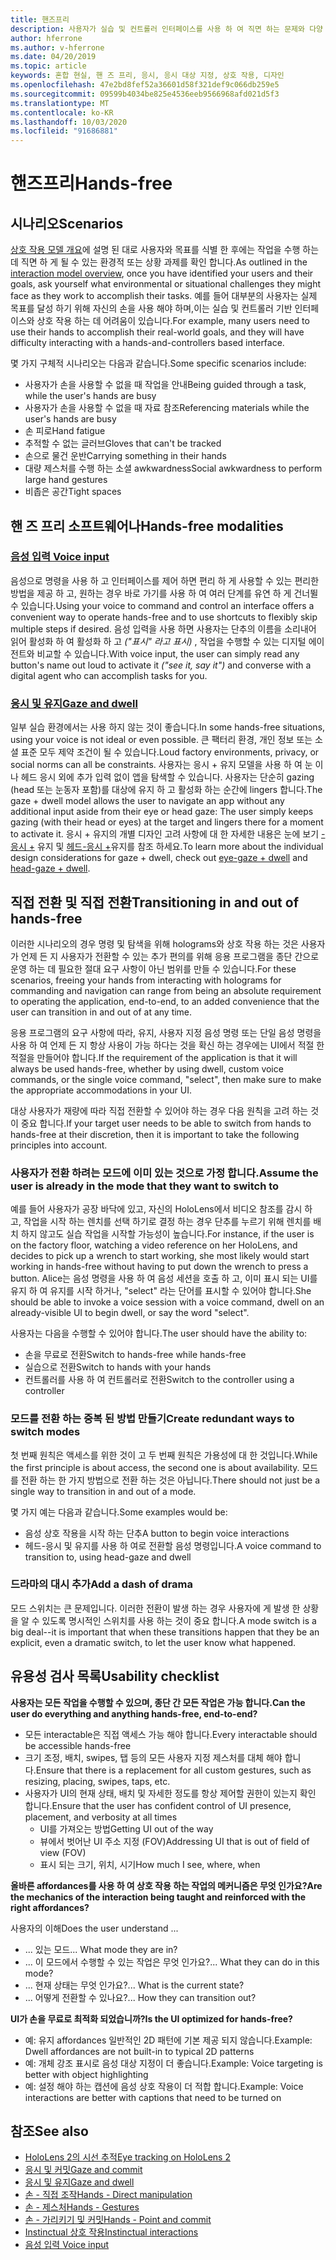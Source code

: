 ```yaml
---
title: 핸즈프리
description: 사용자가 실습 및 컨트롤러 인터페이스를 사용 하 여 직면 하는 문제와 다양 한 실습에 대 한 대안에 대해 알아보세요.
author: hferrone
ms.author: v-hferrone
ms.date: 04/20/2019
ms.topic: article
keywords: 혼합 현실, 핸 즈 프리, 응시, 응시 대상 지정, 상호 작용, 디자인
ms.openlocfilehash: 47e2bd8fef52a36601d58f321def9c066db259e5
ms.sourcegitcommit: 09599b4034be825e4536eeb9566968afd021d5f3
ms.translationtype: MT
ms.contentlocale: ko-KR
ms.lasthandoff: 10/03/2020
ms.locfileid: "91686881"
---
```

# <a name="hands-free"></a><span data-ttu-id="cc202-104">핸즈프리</span><span class="sxs-lookup"><span data-stu-id="cc202-104">Hands-free</span></span>

## <a name="scenarios"></a><span data-ttu-id="cc202-105">시나리오</span><span class="sxs-lookup"><span data-stu-id="cc202-105">Scenarios</span></span>

<span data-ttu-id="cc202-106">[상호 작용 모델 개요](interaction-fundamentals.md)에 설명 된 대로 사용자와 목표를 식별 한 후에는 작업을 수행 하는 데 직면 하 게 될 수 있는 환경적 또는 상황 과제를 확인 합니다.</span><span class="sxs-lookup"><span data-stu-id="cc202-106">As outlined in the [interaction model overview](interaction-fundamentals.md), once you have identified your users and their goals, ask yourself what environmental or situational challenges they might face as they work to accomplish their tasks.</span></span> <span data-ttu-id="cc202-107">예를 들어 대부분의 사용자는 실제 목표를 달성 하기 위해 자신의 손을 사용 해야 하며,이는 실습 및 컨트롤러 기반 인터페이스와 상호 작용 하는 데 어려움이 있습니다.</span><span class="sxs-lookup"><span data-stu-id="cc202-107">For example, many users need to use their hands to accomplish their real-world goals, and they will have difficulty interacting with a hands-and-controllers based interface.</span></span> 

<span data-ttu-id="cc202-108">몇 가지 구체적 시나리오는 다음과 같습니다.</span><span class="sxs-lookup"><span data-stu-id="cc202-108">Some specific scenarios include:</span></span> 
* <span data-ttu-id="cc202-109">사용자가 손을 사용할 수 없을 때 작업을 안내</span><span class="sxs-lookup"><span data-stu-id="cc202-109">Being guided through a task, while the user's hands are busy</span></span>
* <span data-ttu-id="cc202-110">사용자가 손을 사용할 수 없을 때 자료 참조</span><span class="sxs-lookup"><span data-stu-id="cc202-110">Referencing materials while the user's hands are busy</span></span>
* <span data-ttu-id="cc202-111">손 피로</span><span class="sxs-lookup"><span data-stu-id="cc202-111">Hand fatigue</span></span>
* <span data-ttu-id="cc202-112">추적할 수 없는 글러브</span><span class="sxs-lookup"><span data-stu-id="cc202-112">Gloves that can't be tracked</span></span>
* <span data-ttu-id="cc202-113">손으로 물건 운반</span><span class="sxs-lookup"><span data-stu-id="cc202-113">Carrying something in their hands</span></span>
* <span data-ttu-id="cc202-114">대량 제스처를 수행 하는 소셜 awkwardness</span><span class="sxs-lookup"><span data-stu-id="cc202-114">Social awkwardness to perform large hand gestures</span></span>
* <span data-ttu-id="cc202-115">비좁은 공간</span><span class="sxs-lookup"><span data-stu-id="cc202-115">Tight spaces</span></span>


## <a name="hands-free-modalities"></a><span data-ttu-id="cc202-116">핸 즈 프리 소프트웨어나</span><span class="sxs-lookup"><span data-stu-id="cc202-116">Hands-free modalities</span></span>

### <a name="voice-input"></a>[<span data-ttu-id="cc202-117">음성 입력 </span><span class="sxs-lookup"><span data-stu-id="cc202-117">Voice input</span></span>](voice-input.md)

<span data-ttu-id="cc202-118">음성으로 명령을 사용 하 고 인터페이스를 제어 하면 편리 하 게 사용할 수 있는 편리한 방법을 제공 하 고, 원하는 경우 바로 가기를 사용 하 여 여러 단계를 유연 하 게 건너뛸 수 있습니다.</span><span class="sxs-lookup"><span data-stu-id="cc202-118">Using your voice to command and control an interface offers a convenient way to operate hands-free and to use shortcuts to flexibly skip multiple steps if desired.</span></span> <span data-ttu-id="cc202-119">음성 입력을 사용 하면 사용자는 단추의 이름을 소리내어 읽어 활성화 하 여 활성화 하 고 _("표시" 라고 표시)_ , 작업을 수행할 수 있는 디지털 에이전트와 비교할 수 있습니다.</span><span class="sxs-lookup"><span data-stu-id="cc202-119">With voice input, the user can simply read any button's name out loud to activate it _("see it, say it")_ and converse with a digital agent who can accomplish tasks for you.</span></span>


### <a name="gaze-and-dwell"></a>[<span data-ttu-id="cc202-120">응시 및 유지</span><span class="sxs-lookup"><span data-stu-id="cc202-120">Gaze and dwell</span></span>](gaze-and-dwell.md)

<span data-ttu-id="cc202-121">일부 실습 환경에서는 사용 하지 않는 것이 좋습니다.</span><span class="sxs-lookup"><span data-stu-id="cc202-121">In some hands-free situations, using your voice is not ideal or even possible.</span></span> <span data-ttu-id="cc202-122">큰 팩터리 환경, 개인 정보 또는 소셜 표준 모두 제약 조건이 될 수 있습니다.</span><span class="sxs-lookup"><span data-stu-id="cc202-122">Loud factory environments, privacy, or social norms can all be constraints.</span></span> <span data-ttu-id="cc202-123">사용자는 응시 + 유지 모델을 사용 하 여 눈 이나 헤드 응시 외에 추가 입력 없이 앱을 탐색할 수 있습니다. 사용자는 단순히 gazing (head 또는 눈동자 포함)를 대상에 유지 하 고 활성화 하는 순간에 lingers 합니다.</span><span class="sxs-lookup"><span data-stu-id="cc202-123">The gaze + dwell model allows the user to navigate an app without any additional input aside from their eye or head gaze: The user simply keeps gazing (with their head or eyes) at the target and lingers there for a moment to activate it.</span></span> <span data-ttu-id="cc202-124">응시 + 유지의 개별 디자인 고려 사항에 대 한 자세한 내용은 눈에 보기 [-응시 +](gaze-and-dwell-eyes.md) 유지 및 [헤드-응시 +](gaze-and-dwell-head.md)유지를 참조 하세요.</span><span class="sxs-lookup"><span data-stu-id="cc202-124">To learn more about the individual design considerations for gaze + dwell, check out [eye-gaze + dwell](gaze-and-dwell-eyes.md) and [head-gaze + dwell](gaze-and-dwell-head.md).</span></span>


## <a name="transitioning-in-and-out-of-hands-free"></a><span data-ttu-id="cc202-125">직접 전환 및 직접 전환</span><span class="sxs-lookup"><span data-stu-id="cc202-125">Transitioning in and out of hands-free</span></span>

<span data-ttu-id="cc202-126">이러한 시나리오의 경우 명령 및 탐색을 위해 holograms와 상호 작용 하는 것은 사용자가 언제 든 지 사용자가 전환할 수 있는 추가 편의를 위해 응용 프로그램을 종단 간으로 운영 하는 데 필요한 절대 요구 사항이 아닌 범위를 만들 수 있습니다.</span><span class="sxs-lookup"><span data-stu-id="cc202-126">For these scenarios, freeing your hands from interacting with holograms for commanding and navigation can range from being an absolute requirement to operating the application, end-to-end, to an added convenience that the user can transition in and out of at any time.</span></span> 

<span data-ttu-id="cc202-127">응용 프로그램의 요구 사항에 따라, 유지, 사용자 지정 음성 명령 또는 단일 음성 명령을 사용 하 여 언제 든 지 항상 사용이 가능 하다는 것을 확신 하는 경우에는 UI에서 적절 한 적절을 만들어야 합니다.</span><span class="sxs-lookup"><span data-stu-id="cc202-127">If the requirement of the application is that it will always be used hands-free, whether by using dwell, custom voice commands, or the single voice command, "select", then make sure to make the appropriate accommodations in your UI.</span></span> 

<span data-ttu-id="cc202-128">대상 사용자가 재량에 따라 직접 전환할 수 있어야 하는 경우 다음 원칙을 고려 하는 것이 중요 합니다.</span><span class="sxs-lookup"><span data-stu-id="cc202-128">If your target user needs to be able to switch from hands to hands-free at their discretion, then it is important to take the following principles into account.</span></span>

### <a name="assume-the-user-is-already-in-the-mode-that-they-want-to-switch-to"></a><span data-ttu-id="cc202-129">사용자가 전환 하려는 모드에 이미 있는 것으로 가정 합니다.</span><span class="sxs-lookup"><span data-stu-id="cc202-129">Assume the user is already in the mode that they want to switch to</span></span>
<span data-ttu-id="cc202-130">예를 들어 사용자가 공장 바닥에 있고, 자신의 HoloLens에서 비디오 참조를 감시 하 고, 작업을 시작 하는 렌치를 선택 하기로 결정 하는 경우 단추를 누르기 위해 렌치를 배치 하지 않고도 실습 작업을 시작할 가능성이 높습니다.</span><span class="sxs-lookup"><span data-stu-id="cc202-130">For instance, if the user is on the factory floor, watching a video reference on her HoloLens, and decides to pick up a wrench to start working, she most likely would start working in hands-free without having to put down the wrench to press a button.</span></span> <span data-ttu-id="cc202-131">Alice는 음성 명령을 사용 하 여 음성 세션을 호출 하 고, 이미 표시 되는 UI를 유지 하 여 유지를 시작 하거나, "select" 라는 단어를 표시할 수 있어야 합니다.</span><span class="sxs-lookup"><span data-stu-id="cc202-131">She should be able to invoke a voice session with a voice command, dwell on an already-visible UI to begin dwell, or say the word "select".</span></span>

<span data-ttu-id="cc202-132">사용자는 다음을 수행할 수 있어야 합니다.</span><span class="sxs-lookup"><span data-stu-id="cc202-132">The user should have the ability to:</span></span> 
* <span data-ttu-id="cc202-133">손을 무료로 전환</span><span class="sxs-lookup"><span data-stu-id="cc202-133">Switch to hands-free while hands-free</span></span>
* <span data-ttu-id="cc202-134">실습으로 전환</span><span class="sxs-lookup"><span data-stu-id="cc202-134">Switch to hands with your hands</span></span>
* <span data-ttu-id="cc202-135">컨트롤러를 사용 하 여 컨트롤러로 전환</span><span class="sxs-lookup"><span data-stu-id="cc202-135">Switch to the controller using a controller</span></span> 

### <a name="create-redundant-ways-to-switch-modes"></a><span data-ttu-id="cc202-136">모드를 전환 하는 중복 된 방법 만들기</span><span class="sxs-lookup"><span data-stu-id="cc202-136">Create redundant ways to switch modes</span></span>
<span data-ttu-id="cc202-137">첫 번째 원칙은 액세스를 위한 것이 고 두 번째 원칙은 가용성에 대 한 것입니다.</span><span class="sxs-lookup"><span data-stu-id="cc202-137">While the first principle is about access, the second one is about availability.</span></span> <span data-ttu-id="cc202-138">모드를 전환 하는 한 가지 방법으로 전환 하는 것은 아닙니다.</span><span class="sxs-lookup"><span data-stu-id="cc202-138">There should not just be a single way to transition in and out of a mode.</span></span> 

<span data-ttu-id="cc202-139">몇 가지 예는 다음과 같습니다.</span><span class="sxs-lookup"><span data-stu-id="cc202-139">Some examples would be:</span></span> 
* <span data-ttu-id="cc202-140">음성 상호 작용을 시작 하는 단추</span><span class="sxs-lookup"><span data-stu-id="cc202-140">A button to begin voice interactions</span></span>
* <span data-ttu-id="cc202-141">헤드-응시 및 유지를 사용 하 여로 전환할 음성 명령입니다.</span><span class="sxs-lookup"><span data-stu-id="cc202-141">A voice command to transition to, using head-gaze and dwell</span></span>

### <a name="add-a-dash-of-drama"></a><span data-ttu-id="cc202-142">드라마의 대시 추가</span><span class="sxs-lookup"><span data-stu-id="cc202-142">Add a dash of drama</span></span>
<span data-ttu-id="cc202-143">모드 스위치는 큰 문제입니다. 이러한 전환이 발생 하는 경우 사용자에 게 발생 한 상황을 알 수 있도록 명시적인 스위치를 사용 하는 것이 중요 합니다.</span><span class="sxs-lookup"><span data-stu-id="cc202-143">A mode switch is a big deal--it is important that when these transitions happen that they be an explicit, even a dramatic switch, to let the user know what happened.</span></span> 


## <a name="usability-checklist"></a><span data-ttu-id="cc202-144">유용성 검사 목록</span><span class="sxs-lookup"><span data-stu-id="cc202-144">Usability checklist</span></span>

<span data-ttu-id="cc202-145">**사용자는 모든 작업을 수행할 수 있으며, 종단 간 모든 작업은 가능 합니다.**</span><span class="sxs-lookup"><span data-stu-id="cc202-145">**Can the user do everything and anything hands-free, end-to-end?**</span></span>
* <span data-ttu-id="cc202-146">모든 interactable은 직접 액세스 가능 해야 합니다.</span><span class="sxs-lookup"><span data-stu-id="cc202-146">Every interactable should be accessible hands-free</span></span>
* <span data-ttu-id="cc202-147">크기 조정, 배치, swipes, 탭 등의 모든 사용자 지정 제스처를 대체 해야 합니다.</span><span class="sxs-lookup"><span data-stu-id="cc202-147">Ensure that there is a replacement for all custom gestures, such as resizing, placing, swipes, taps, etc.</span></span>
* <span data-ttu-id="cc202-148">사용자가 UI의 현재 상태, 배치 및 자세한 정도를 항상 제어할 권한이 있는지 확인 합니다.</span><span class="sxs-lookup"><span data-stu-id="cc202-148">Ensure that the user has confident control of UI presence, placement, and verbosity at all times</span></span>
    * <span data-ttu-id="cc202-149">UI를 가져오는 방법</span><span class="sxs-lookup"><span data-stu-id="cc202-149">Getting UI out of the way</span></span>
    * <span data-ttu-id="cc202-150">뷰에서 벗어난 UI 주소 지정 (FOV)</span><span class="sxs-lookup"><span data-stu-id="cc202-150">Addressing UI that is out of field of view (FOV)</span></span>
    * <span data-ttu-id="cc202-151">표시 되는 크기, 위치, 시기</span><span class="sxs-lookup"><span data-stu-id="cc202-151">How much I see, where, when</span></span>

<span data-ttu-id="cc202-152">**올바른 affordances를 사용 하 여 상호 작용 하는 작업의 메커니즘은 무엇 인가요?**</span><span class="sxs-lookup"><span data-stu-id="cc202-152">**Are the mechanics of the interaction being taught and reinforced with the right affordances?**</span></span>

<span data-ttu-id="cc202-153">사용자의 이해</span><span class="sxs-lookup"><span data-stu-id="cc202-153">Does the user understand ...</span></span>
* <span data-ttu-id="cc202-154">... 있는 모드</span><span class="sxs-lookup"><span data-stu-id="cc202-154">... What mode they are in?</span></span>
* <span data-ttu-id="cc202-155">... 이 모드에서 수행할 수 있는 작업은 무엇 인가요?</span><span class="sxs-lookup"><span data-stu-id="cc202-155">... What they can do in this mode?</span></span>
* <span data-ttu-id="cc202-156">... 현재 상태는 무엇 인가요?</span><span class="sxs-lookup"><span data-stu-id="cc202-156">... What is the current state?</span></span>
* <span data-ttu-id="cc202-157">... 어떻게 전환할 수 있나요?</span><span class="sxs-lookup"><span data-stu-id="cc202-157">... How they can transition out?</span></span>
    
<span data-ttu-id="cc202-158">**UI가 손을 무료로 최적화 되었습니까?**</span><span class="sxs-lookup"><span data-stu-id="cc202-158">**Is the UI optimized for hands-free?**</span></span>   

* <span data-ttu-id="cc202-159">예: 유지 affordances 일반적인 2D 패턴에 기본 제공 되지 않습니다.</span><span class="sxs-lookup"><span data-stu-id="cc202-159">Example: Dwell affordances are not built-in to typical 2D patterns</span></span>
* <span data-ttu-id="cc202-160">예: 개체 강조 표시로 음성 대상 지정이 더 좋습니다.</span><span class="sxs-lookup"><span data-stu-id="cc202-160">Example: Voice targeting is better with object highlighting</span></span>
* <span data-ttu-id="cc202-161">예: 설정 해야 하는 캡션에 음성 상호 작용이 더 적합 합니다.</span><span class="sxs-lookup"><span data-stu-id="cc202-161">Example: Voice interactions are better with captions that need to be turned on</span></span>


## <a name="see-also"></a><span data-ttu-id="cc202-162">참조</span><span class="sxs-lookup"><span data-stu-id="cc202-162">See also</span></span>
* [<span data-ttu-id="cc202-163">HoloLens 2의 시선 추적</span><span class="sxs-lookup"><span data-stu-id="cc202-163">Eye tracking on HoloLens 2</span></span>](eye-tracking.md)
* [<span data-ttu-id="cc202-164">응시 및 커밋</span><span class="sxs-lookup"><span data-stu-id="cc202-164">Gaze and commit</span></span>](gaze-and-commit.md)
* [<span data-ttu-id="cc202-165">응시 및 유지</span><span class="sxs-lookup"><span data-stu-id="cc202-165">Gaze and dwell</span></span>](gaze-and-dwell.md)
* [<span data-ttu-id="cc202-166">손 - 직접 조작</span><span class="sxs-lookup"><span data-stu-id="cc202-166">Hands - Direct manipulation</span></span>](direct-manipulation.md)
* [<span data-ttu-id="cc202-167">손 - 제스처</span><span class="sxs-lookup"><span data-stu-id="cc202-167">Hands - Gestures</span></span>](gaze-and-commit.md#composite-gestures)
* [<span data-ttu-id="cc202-168">손 - 가리키기 및 커밋</span><span class="sxs-lookup"><span data-stu-id="cc202-168">Hands - Point and commit</span></span>](point-and-commit.md)
* [<span data-ttu-id="cc202-169">Instinctual 상호 작용</span><span class="sxs-lookup"><span data-stu-id="cc202-169">Instinctual interactions</span></span>](interaction-fundamentals.md)
* [<span data-ttu-id="cc202-170">음성 입력 </span><span class="sxs-lookup"><span data-stu-id="cc202-170">Voice input</span></span>](voice-input.md)
